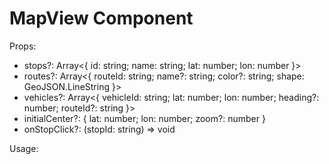 # MapView Component

Props:
- stops?: Array<{ id: string; name: string; lat: number; lon: number }>
- routes?: Array<{ routeId: string; name?: string; color?: string; shape: GeoJSON.LineString }>
- vehicles?: Array<{ vehicleId: string; lat: number; lon: number; heading?: number; routeId?: string }>
- initialCenter?: { lat: number; lon: number; zoom?: number }
- onStopClick?: (stopId: string) => void

Usage:
